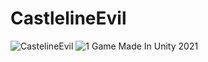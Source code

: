 # CastlelineEvil
 ![CastelineEvil](https://user-images.githubusercontent.com/51244922/139240639-13de6508-12d4-4bcd-b033-f89542b6ba95.png)
 ![1](https://user-images.githubusercontent.com/51244922/138364795-c0170fee-6eac-4408-93c8-46e793b44b60.png)
 Game Made In Unity 2021


